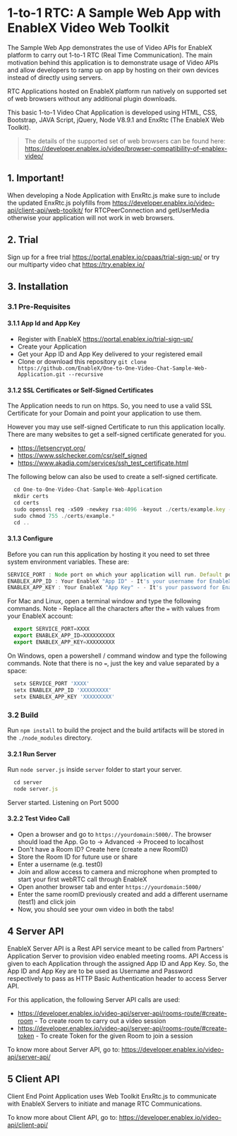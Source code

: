 # 1-to-1 RTC: A Sample Web App with EnableX Video Web Toolkit

The Sample Web App demonstrates the use of Video APIs for EnableX platform to carry out 1-to-1 RTC (Real Time Communication). The main motivation behind this application is to demonstrate usage of Video APIs and allow developers to ramp up on app by hosting on their own devices instead of directly using servers.

RTC Applications hosted on EnableX platform run natively on supported set of web browsers without any additional plugin downloads.

This basic 1-to-1 Video Chat Application is developed using HTML, CSS, Bootstrap, JAVA Script, jQuery, Node V8.9.1 and EnxRtc (The EnableX Web Toolkit).

>The details of the supported set of web browsers can be found here:
https://developer.enablex.io/video/browser-compatibility-of-enablex-video/


## 1. Important!

When developing a Node Application with EnxRtc.js make sure to include the updated EnxRtc.js polyfills from https://developer.enablex.io/video-api/client-api/web-toolkit/ for RTCPeerConnection and getUserMedia otherwise your application will not work in web browsers.


## 2. Trial

Sign up for a free trial https://portal.enablex.io/cpaas/trial-sign-up/ or try our multiparty video chat https://try.enablex.io/


## 3. Installation


### 3.1 Pre-Requisites

#### 3.1.1 App Id and App Key

* Register with EnableX https://portal.enablex.io/trial-sign-up/
* Create your Application
* Get your App ID and App Key delivered to your registered email
* Clone or download this repository `git clone https://github.com/EnableX/One-to-One-Video-Chat-Sample-Web-Application.git --recursive`


#### 3.1.2 SSL Certificates or Self-Signed Certificates

The Application needs to run on https. So, you need to use a valid SSL Certificate for your Domain and point your application to use them.

However you may use self-signed Certificate to run this application locally. There are many websites to get a self-signed certificate generated for you.
* https://letsencrypt.org/
* https://www.sslchecker.com/csr/self_signed
* https://www.akadia.com/services/ssh_test_certificate.html

The following below can also be used to create a self-signed certificate.
```javascript
  cd One-to-One-Video-Chat-Sample-Web-Application
  mkdir certs
  cd certs
  sudo openssl req -x509 -newkey rsa:4096 -keyout ./certs/example.key -out ./certs/example.crt -days 10000 -nodes
  sudo chmod 755 ./certs/example.*
  cd ..
```
#### 3.1.3 Configure

Before you can run this application by hosting it you need to set three system environment variables. These are:
```javascript
SERVICE_PORT : Node port on which your application will run. Default port set is 5000
ENABLEX_APP_ID : Your EnableX "App ID" - It's your username for EnableX API and can be found at Dashboard > Projects https://portal.enablex.io/dashboard/
ENABLEX_APP_KEY : Your EnableX "App Key" - - It's your password for EnableX API and can be found at Dashboard > Projects https://portal.enablex.io/dashboard/
```

For Mac and Linux, open a terminal window and type the following commands. Note - Replace all the characters after the `=` with values from your EnableX account:
```javascript
  export SERVICE_PORT=XXXX
  export ENABLEX_APP_ID=XXXXXXXXXX
  export ENABLEX_APP_KEY=XXXXXXXXX
```

On Windows, open a powershell / command window and type the following commands. Note that there is no `=`, just the key and value separated by a space:
```javascript
  setx SERVICE_PORT 'XXXX'
  setx ENABLEX_APP_ID 'XXXXXXXXX'
  setx ENABLEX_APP_KEY 'XXXXXXXXX'
```

### 3.2 Build

Run `npm install` to build the project and the build artifacts will be stored in the `./node_modules` directory.


#### 3.2.1 Run Server

Run `node server.js` inside `server` folder to start your server.
```javascript
  cd server
  node server.js
```
Server started. Listening on Port 5000

#### 3.2.2 Test Video Call

* Open a browser and go to `https://yourdomain:5000/`. The browser should load the App. Go to -> Advanced -> Proceed to localhost
* Don't have a Room ID? Create here (create a new RoomID)
* Store the Room ID for future use or share
* Enter a username (e.g. test0)
* Join and allow access to camera and microphone when prompted to start your first webRTC call through EnableX
* Open another browser tab and enter `https://yourdomain:5000/`
* Enter the same roomID previously created and add a different username (test1) and click join
* Now, you should see your own video in both the tabs!


## 4 Server API

EnableX Server API is a Rest API service meant to be called from Partners' Application Server to provision video enabled
meeting rooms. API Access is given to each Application through the assigned App ID and App Key. So, the App ID and App Key
are to be used as Username and Password respectively to pass as HTTP Basic Authentication header to access Server API.

For this application, the following Server API calls are used:
* https://developer.enablex.io/video-api/server-api/rooms-route/#create-room - To create room to carry out a video session
* https://developer.enablex.io/video-api/server-api/rooms-route/#create-token - To create Token for the given Room to join a session

To know more about Server API, go to:
https://developer.enablex.io/video-api/server-api/


## 5 Client API

Client End Point Application uses Web Toolkit EnxRtc.js to communicate with EnableX Servers to initiate and manage RTC Communications.

To know more about Client API, go to:
https://developer.enablex.io/video-api/client-api/

